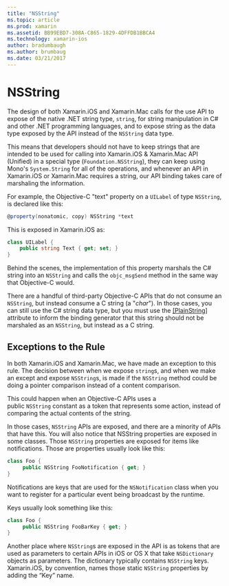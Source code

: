 ```yaml
---
title: "NSString"
ms.topic: article
ms.prod: xamarin
ms.assetid: BB99EBD7-308A-C865-1829-4DFFDB1BBCA4
ms.technology: xamarin-ios
author: bradumbaugh
ms.author: brumbaug
ms.date: 03/21/2017
---
```


# NSString

The design of both Xamarin.iOS and Xamarin.Mac calls for the use API to expose of the native .NET string type, `string`, for string manipulation in C# and other .NET programming languages,  and to expose string as the data type exposed by the API instead of the `NSString` data type.


This means that developers should not have to keep strings that are intended
to be used for calling into Xamarin.iOS & Xamarin.Mac API (Unified) in a special type
(`Foundation.NSString`), they can keep
using Mono's `System.String` for all of the operations, and whenever an API in
Xamarin.iOS or Xamarin.Mac requires a string, our API binding takes care of
marshaling the information.

For example, the Objective-C "text" property on a `UILabel` of type `NSString`,
is declared like this:

```csharp
@property(nonatomic, copy) NSString *text
```

This is exposed in Xamarin.iOS as:

```csharp
class UILabel {
    public string Text { get; set; }
}
```

Behind the scenes, the implementation of this property marshals the C# string
into an `NSString` and calls the `objc_msgSend` method in the same way that
Objective-C would.

There are a handful of third-party Objective-C APIs that do not consume an
`NSString`, but instead consume a C string (a "*char*"). In those cases,
you can still use the C# string data type, but you must use the 
[[PlainString]](~/cross-platform/macios/binding/objective-c-libraries.md) 
attribute to inform the binding generator that this string
should not be marshaled as an `NSString`, but instead as a C string.

 <a name="Exceptions_to_the_Rule" />


## Exceptions to the Rule

In both Xamarin.iOS and Xamarin.Mac, we have made an exception to this rule. The decision between when we expose `string`s, and when we make an except and expose `NSString`s, is made if the `NSString` method could be doing a pointer comparison instead of a content comparison.


This could happen when an Objective-C APIs uses a public `NSString` constant as a token that represents some action, instead of comparing the actual contents of the string.


In those cases, `NSString` APIs are exposed, and there are a minority of APIs that have this. You will also notice that NSString properties are exposed in some classes. Those  `NSString` properties are exposed for items like notifications. Those are properties usually look like this:

```csharp
class Foo {
     public NSString FooNotification { get; }
}
```

Notifications are keys that are used for the `NSNotification` class when you want to register for a particular event being broadcast by the runtime.

Keys usually look something like this:

```csharp
class Foo {
     public NSString FooBarKey { get; }
}
```

Another place where `NSString`s are exposed in the API is as tokens that are
used as parameters to certain APIs in iOS or OS X that take `NSDictionary` objects
as parameters. The dictionary typically contains `NSString` keys. Xamarin.iOS, by
convention, names those static `NSString` properties by adding the “Key” name.
